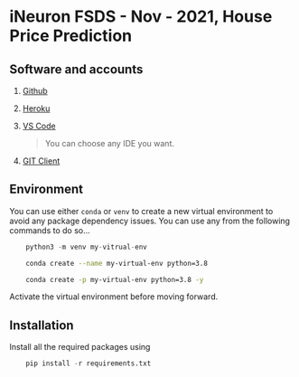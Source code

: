 # iNeuron FSDS - Nov - 2021, House Price Prediction

## Software and accounts

1. [Github](https://github.com/)
2. [Heroku](https://www.heroku.com/)
3. [VS Code](https://code.visualstudio.com/download)
    
    > You can choose any IDE you want.
    
4. [GIT Client](https://git-scm.com/downloads)

## Environment

You can use either `conda` or `venv` to create a new virtual environment to avoid any package dependency issues. You can use any from the following commands to do so...

```python
    python3 -m venv my-vitrual-env
```

```bash
    conda create --name my-virtual-env python=3.8
```

```bash
    conda create -p my-virtual-env python=3.8 -y
```

Activate the virtual environment before moving forward.

## Installation

Install all the required packages using

```python
    pip install -r requirements.txt
```
